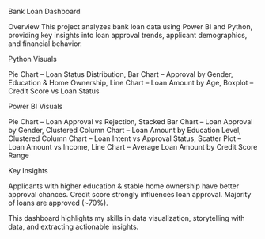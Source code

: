 Bank Loan Dashboard

Overview
This project analyzes bank loan data using Power BI and Python, providing key insights into loan approval trends, applicant demographics, and financial behavior.

Python Visuals

Pie Chart – Loan Status Distribution,
Bar Chart – Approval by Gender, Education & Home Ownership,
Line Chart – Loan Amount by Age,
Boxplot – Credit Score vs Loan Status

Power BI Visuals

Pie Chart – Loan Approval vs Rejection,
Stacked Bar Chart – Loan Approval by Gender,
Clustered Column Chart – Loan Amount by Education Level,
Clustered Column Chart – Loan Intent vs Approval Status,
Scatter Plot – Loan Amount vs Income,
Line Chart – Average Loan Amount by Credit Score Range

Key Insights

Applicants with higher education & stable home ownership have better approval chances.
Credit score strongly influences loan approval.
Majority of loans are approved (~70%).

This dashboard highlights my skills in data visualization, storytelling with data, and extracting actionable insights.
